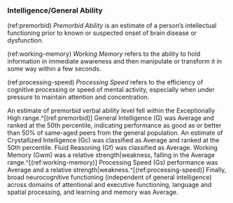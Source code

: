 ### Intelligence/General Ability

(ref:premorbid) _Premorbid Ability_ is an estimate of a person’s intellectual
functioning prior to known or suspected onset of brain disease or dysfunction.

(ref:working-memory) _Working Memory_ refers to the ability to hold information
in immediate awareness and then manipulate or transform it in some way within a
few seconds.

(ref:processing-speed) _Processing Speed_ refers to the efficiency of cognitive
processing or speed of mental activity, especially when under pressure to
maintain attention and concentration.

An estimate of premorbid verbal ability level fell within the Exceptionally High
range.^[(ref:premorbid)] General Intelligence (G) was Average and ranked at the
50th percentile, indicating performance as good as or better than 50% of
same-aged peers from the general population. An estimate of Crystallized
Intelligence (Gc) was classified as Average and ranked at the 50th percentile.
Fluid Reasoning (Gf) was classified as Average. Working Memory (Gwm) was a
relative strength|weakness, falling in the Average range.^[(ref:working-memory)]
Processing Speed (Gs) performance was Average and a relative
strength|weakness.^[(ref:processing-speed)] Finally, broad neurocognitive
functioning (independent of general intelligence) across domains of attentional
and executive functioning, language and spatial processing, and learning and
memory was Average.
